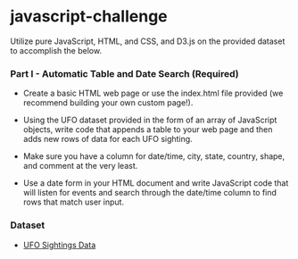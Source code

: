 # javascript-challenge

Utilize pure JavaScript, HTML, and CSS, and D3.js on the provided dataset to accomplish the below.

### Part I - Automatic Table and Date Search (Required)
* Create a basic HTML web page or use the index.html file provided (we recommend building your own custom page!).

* Using the UFO dataset provided in the form of an array of JavaScript objects, write code that appends a table to your web page and then adds new rows of data for each UFO sighting.

* Make sure you have a column for date/time, city, state, country, shape, and comment at the very least.

*  Use a date form in your HTML document and write JavaScript code that will listen for events and search through the date/time column to find rows that match user input.

### Dataset

* [UFO Sightings Data](UFO-level-1/static/js/data.js)